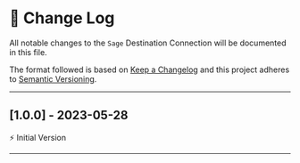 # 📣 Change Log
All notable changes to the `Sage` Destination Connection will be documented in this file.

The format followed is based on [Keep a Changelog](http://keepachangelog.com/) and this project adheres to [Semantic Versioning](http://semver.org/).

---
 
## [1.0.0] - 2023-05-28
 
⚡️ Initial Version
 
---
